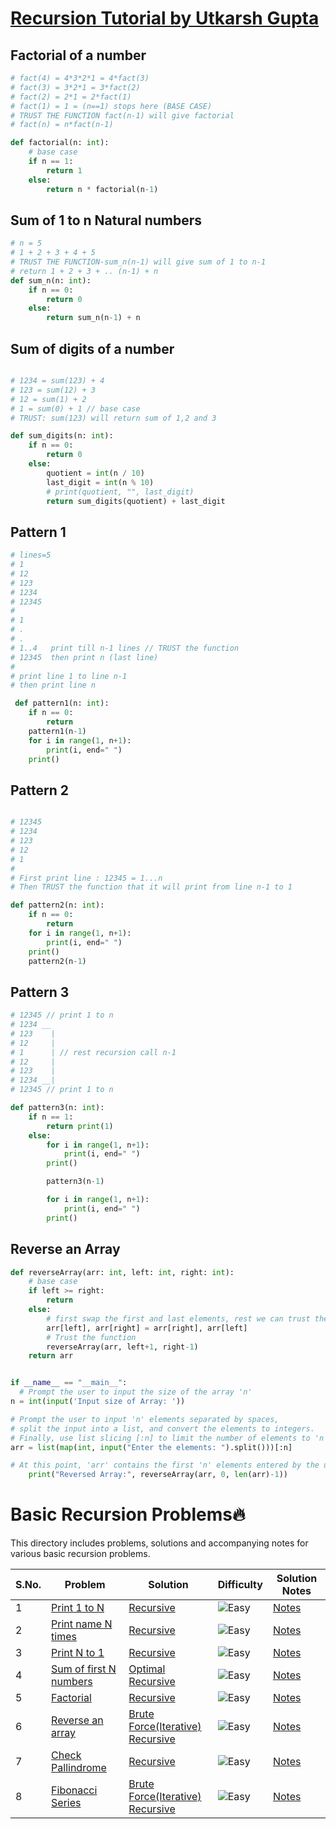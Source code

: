 # [Recursion Tutorial by Utkarsh Gupta](https://www.youtube.com/watch?v=0UM_J1jE1dg)

## Factorial of a number 
```py
# fact(4) = 4*3*2*1 = 4*fact(3)
# fact(3) = 3*2*1 = 3*fact(2)
# fact(2) = 2*1 = 2*fact(1)
# fact(1) = 1 = (n==1) stops here (BASE CASE)
# TRUST THE FUNCTION fact(n-1) will give factorial
# fact(n) = n*fact(n-1)

def factorial(n: int):
    # base case
    if n == 1:
        return 1
    else:
        return n * factorial(n-1)
```

## Sum of 1 to n Natural numbers
```py
# n = 5
# 1 + 2 + 3 + 4 + 5
# TRUST THE FUNCTION-sum_n(n-1) will give sum of 1 to n-1
# return 1 + 2 + 3 + .. (n-1) + n
def sum_n(n: int):
    if n == 0:
        return 0
    else:
        return sum_n(n-1) + n 
```

## Sum of digits of a number
```py

# 1234 = sum(123) + 4
# 123 = sum(12) + 3
# 12 = sum(1) + 2
# 1 = sum(0) + 1 // base case
# TRUST: sum(123) will return sum of 1,2 and 3

def sum_digits(n: int):
    if n == 0:
        return 0
    else:
        quotient = int(n / 10)
        last_digit = int(n % 10)
        # print(quotient, "", last_digit)
        return sum_digits(quotient) + last_digit 

```
## Pattern 1
```py
# lines=5
# 1
# 12
# 123
# 1234
# 12345
# 
# 1
# .
# .
# 1..4   print till n-1 lines // TRUST the function
# 12345  then print n (last line)
# 
# print line 1 to line n-1
# then print line n

 def pattern1(n: int):
    if n == 0:
        return
    pattern1(n-1)
    for i in range(1, n+1):
        print(i, end=" ")
    print() 

```
## Pattern 2
```py

# 12345
# 1234
# 123
# 12
# 1
# 
# First print line : 12345 = 1...n
# Then TRUST the function that it will print from line n-1 to 1

def pattern2(n: int):
    if n == 0:
        return
    for i in range(1, n+1):
        print(i, end=" ")
    print()
    pattern2(n-1)

```
## Pattern 3
```py
# 12345 // print 1 to n
# 1234 __
# 123    |
# 12     |
# 1      | // rest recursion call n-1
# 12     |
# 123    |
# 1234 __|
# 12345 // print 1 to n

def pattern3(n: int):
    if n == 1:
        return print(1)
    else:
        for i in range(1, n+1):
            print(i, end=" ")
        print()

        pattern3(n-1)

        for i in range(1, n+1):
            print(i, end=" ")
        print() 
```

## Reverse an Array
```py 
def reverseArray(arr: int, left: int, right: int):
    # base case
    if left >= right:
        return
    else:
        # first swap the first and last elements, rest we can trust the function
        arr[left], arr[right] = arr[right], arr[left]
        # Trust the function
        reverseArray(arr, left+1, right-1)
    return arr 


if __name__ == "__main__":
  # Prompt the user to input the size of the array 'n'
n = int(input('Input size of Array: '))

# Prompt the user to input 'n' elements separated by spaces,
# split the input into a list, and convert the elements to integers.
# Finally, use list slicing [:n] to limit the number of elements to 'n'.
arr = list(map(int, input("Enter the elements: ").split()))[:n]

# At this point, 'arr' contains the first 'n' elements entered by the user.
    print("Reversed Array:", reverseArray(arr, 0, len(arr)-1))
```

# Basic Recursion Problems🔥

This directory includes problems, solutions and accompanying notes for various basic recursion problems.

| S.No. | Problem | Solution | Difficulty | Solution Notes |
|-------|----------|----------|------------|----------------|
|1| [Print 1 to N](./01_Print%201%20to%20N/README.md) | [Recursive](./01_Print%201%20to%20N/print_1toN.py) | <img src="https://img.shields.io/badge/Easy-brightgreen" alt="Easy" /> | [Notes](./01_Print%201%20to%20N/NOTES.md) |
|2| [Print name N times](./02_Print%20name%20N%20times/README.md) | [Recursive](./02_Print%20name%20N%20times/printNtimes.py) | <img src="https://img.shields.io/badge/Easy-brightgreen" alt="Easy" /> | [Notes](./02_Print%20name%20N%20times/NOTES.md) |
|3| [Print N to 1](./03_Print%20N%20to%201/README.md) | [Recursive](./03_Print%20N%20to%201/print_Nto1.py) | <img src="https://img.shields.io/badge/Easy-brightgreen" alt="Easy" /> | [Notes](./03_Print%20N%20to%201/NOTES.md) |
|4| [Sum of first N numbers](./04_Sum%20Of%20First%20N%20Numbers/README.md) | [Optimal](./04_Sum%20Of%20First%20N%20Numbers/sumFirstNoptimal.py) <br> [Recursive](./04_Sum%20Of%20First%20N%20Numbers/sumFirstNrecursive.py) | <img src="https://img.shields.io/badge/Easy-brightgreen" alt="Easy" /> | [Notes](./04_Sum%20Of%20First%20N%20Numbers/NOTES.md) |
|5| [Factorial](./05_Factorial%20Numbers/README.md) | [Recursive](./05_Factorial%20Numbers/factorialNumbers.py) | <img src="https://img.shields.io/badge/Easy-brightgreen" alt="Easy" /> | [Notes](./05_Factorial%20Numbers/NOTES.md) |
|6| [Reverse an array](./06_Reverse%20an%20Array/README.md) | [Brute Force(Iterative)](./06_Reverse%20an%20Array/reverseArrayIterative.py) <br> [Recursive](./06_Reverse%20an%20Array/reverseArrayRecursive.py) | <img src="https://img.shields.io/badge/Easy-brightgreen" alt="Easy" /> | [Notes](./06_Reverse%20an%20Array/NOTES.md) |
|7| [Check Pallindrome](./07_Check%20Palindrome/README.md) | [Recursive](./07_Check%20Palindrome/checkPalindrome.py) | <img src="https://img.shields.io/badge/Easy-brightgreen" alt="Easy" /> | [Notes](./07_Check%20Palindrome/NOTES.md) |
|8| [Fibonacci Series](./08_Print%20Fibonacci%20Series/README.md) | [Brute Force(Iterative)](./08_Print%20Fibonacci%20Series/fibonacciIterative.py) <br> [Recursive](./08_Print%20Fibonacci%20Series/fibonacciRecursion.py) | <img src="https://img.shields.io/badge/Easy-brightgreen" alt="Easy" /> | [Notes](./08_Print%20Fibonacci%20Series/NOTES.md) |
